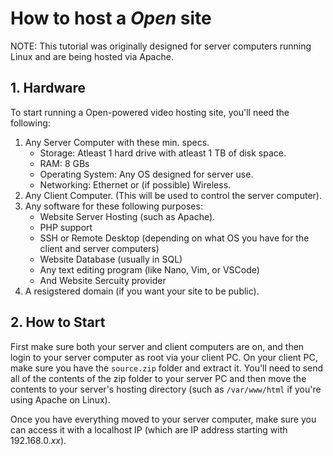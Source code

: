 # How to host a *Open* site
NOTE: This tutorial was originally designed for server computers running Linux and are being hosted via Apache.

## 1. Hardware
To start running a Open-powered video hosting site, you'll need the following:
1. Any Server Computer with these min. specs.
    - Storage: Atleast 1 hard drive with atleast 1 TB of disk space.
    - RAM: 8 GBs
    - Operating System: Any OS designed for server use.
    - Networking: Ethernet or (if possible) Wireless.
2. Any Client Computer. (This will be used to control the server computer).
3. Any software for these following purposes:
    - Website Server Hosting (such as Apache).
    - PHP support
    - SSH or Remote Desktop (depending on what OS you have for the client and server computers)
    - Website Database (usually in SQL)
    - Any text editing program (like Nano, Vim, or VSCode)
    - And Website Sercuity provider
4. A resigstered domain (if you want your site to be public).
## 2. How to Start
First make sure both your server and client computers are on, and then login to your server computer as root via your client PC. On your client PC, make sure you have the `source.zip` folder and extract it. You'll need to send all of the contents of the zip folder to your server PC and then move the contents to your server's hosting directory (such as `/var/www/html` if you're using Apache on Linux).

Once you have everything moved to your server computer, make sure you can access it with a localhost IP (which are IP address starting with 192.168.0.*xx*).